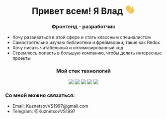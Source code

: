 <h1 align="center">Привет всем! Я Влад
<img src="./images/Hi.gif" height="32px" alt="гифка"/></h1>
<h3 align="center">Фронтенд - разработчик</h3>
<ul>
  <li>Хочу развиваться в этой сфере и стать классным специалистом</li>
  <li>Самостоятельно изучаю библиотеки и фреймворки, такие как Redux</li>
  <li>Хочу писать читабельный и оптимизированный код</li>
  <li>Cтремлюсь попасть в большую компанию, чтобы делать интересные проекты</li>
</ul>
<h3 align="center">Мой стек технологий</h3>
<div align="center">
  <img src="https://img.shields.io/badge/JavaScript-black?style=for-the-badge&logo=javascript&logoColor=#F7DF1E" height="32px"/>
  <img src="https://img.shields.io/badge/React-black?style=for-the-badge&logo=react&logoColor=#61DAFB" height="32px"/>
  <img src="https://img.shields.io/badge/MongoDB-black?style=for-the-badge&logo=mongodb&logoColor=#47A248" height="32px"/>
  <img src="https://img.shields.io/badge/html5-black?style=for-the-badge&logo=html5&logoColor=#E34F26" height="32px"/>
  <img src="https://img.shields.io/badge/css3-black?style=for-the-badge&logo=css3&logoColor=#1572B6" height="32px"/>
</div>
<h3>Со мной можно связаться:</h3>
<ul>
  <li>Email: KuznetsovVS1997@gmail.com</li>
  <li>Telegram: @KuznetsovVS1997</li>
</ul>


<!--
**Kisrow/Kisrow** is a ✨ _special_ ✨ repository because its `README.md` (this file) appears on your GitHub profile.

Here are some ideas to get you started:

- 🔭 I’m currently working on ...
- 🌱 I’m currently learning ...
- 👯 I’m looking to collaborate on ...
- 🤔 I’m looking for help with ...
- 💬 Ask me about ...
- 📫 How to reach me: ...
- 😄 Pronouns: ...
- ⚡ Fun fact: ...
-->

